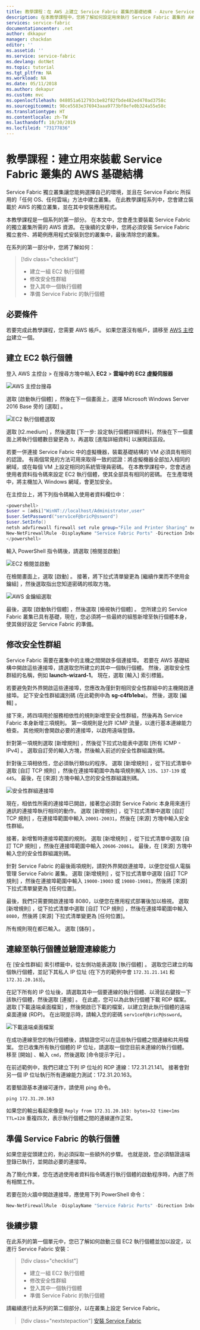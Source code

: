 ```yaml
---
title: 教學課程：在 AWS 上建立 Service Fabric 叢集的基礎結構 - Azure Service Fabric |Microsoft Docs
description: 在本教學課程中，您將了解如何設定用來執行 Service Fabric 叢集的 AWS 基礎結構。
services: service-fabric
documentationcenter: .net
author: dkkapur
manager: chackdan
editor: ''
ms.assetid: ''
ms.service: service-fabric
ms.devlang: dotNet
ms.topic: tutorial
ms.tgt_pltfrm: NA
ms.workload: NA
ms.date: 05/11/2018
ms.author: dekapur
ms.custom: mvc
ms.openlocfilehash: 048051a612793cbe82f82fbde482ed470ad3758c
ms.sourcegitcommit: 98ce5583e376943aaa9773bf8efe0b324a55e58c
ms.translationtype: HT
ms.contentlocale: zh-TW
ms.lasthandoff: 10/30/2019
ms.locfileid: "73177836"
---
```

# <a name="tutorial-create-aws-infrastructure-to-host-a-service-fabric-cluster"></a>教學課程：建立用來裝載 Service Fabric 叢集的 AWS 基礎結構

Service Fabric 獨立叢集讓您能夠選擇自己的環境，並且在 Service Fabric 所採用的「任何 OS、任何雲端」方法中建立叢集。 在此教學課程系列中，您會建立裝載於 AWS 的獨立叢集，並在其中安裝應用程式。

本教學課程是一個系列的第一部分。 在本文中，您會產生要裝載 Service Fabric 的獨立叢集所需的 AWS 資源。 在後續的文章中，您將必須安裝 Service Fabric 獨立套件、將範例應用程式安裝到您的叢集中，最後清除您的叢集。

在系列的第一部分中，您將了解如何：

> [!div class="checklist"]
> * 建立一組 EC2 執行個體
> * 修改安全性群組
> * 登入其中一個執行個體
> * 準備 Service Fabric 的執行個體

## <a name="prerequisites"></a>必要條件

若要完成此教學課程，您需要 AWS 帳戶。  如果您還沒有帳戶，請移至 [AWS 主控台](https://aws.amazon.com/)建立一個。

## <a name="create-ec2-instances"></a>建立 EC2 執行個體

登入 AWS 主控台 > 在搜尋方塊中輸入 **EC2** > **雲端中的 EC2 虛擬伺服器**

![AWS 主控台搜尋][aws-console]

選取 [啟動執行個體]  ，然後在下一個畫面上，選擇 Microsoft Windows Server 2016 Base 旁的 [選取]  。

![EC2 執行個體選取][aws-ec2instance]

選取 [t2.medium]  ，然後選取 [下一步:  設定執行個體詳細資料]，然後在下一個畫面上將執行個體數目變更為 `3`，再選取 [進階詳細資料]  以展開該區段。

若要一併連接 Service Fabric 中的虛擬機器，裝載基礎結構的 VM 必須具有相同的認證。  有兩個常見的方法可用來取得一致的認證：將虛擬機器全部加入相同的網域，或在每個 VM 上設定相同的系統管理員密碼。  在本教學課程中，您會透過使用者資料指令碼來設定 EC2 執行個體，使其全部具有相同的密碼。  在生產環境中，將主機加入 Windows 網域，會更加安全。

在主控台上，將下列指令碼輸入使用者資料欄位中：

```powershell
<powershell>
$user = [adsi]"WinNT://localhost/Administrator,user"
$user.SetPassword("serv1ceF@bricP@ssword")
$user.SetInfo()
netsh advfirewall firewall set rule group="File and Printer Sharing" new enable=Yes
New-NetFirewallRule -DisplayName "Service Fabric Ports" -Direction Inbound -Action Allow -RemoteAddress LocalSubnet -Protocol TCP -LocalPort 135, 137-139, 445
</powershell>
```

輸入 PowerShell 指令碼後，請選取 [檢閱並啟動] 

![EC2 檢閱並啟動][aws-ec2configure2]

在檢閱畫面上，選取 [啟動]  。  接著，將下拉式清單變更為 [繼續作業而不使用金鑰組]  ，然後選取指出您知道密碼的核取方塊。

![AWS 金鑰組選取][aws-keypair]

最後，選取 [啟動執行個體]  ，然後選取 [檢視執行個體]  。  您所建立的 Service Fabric 叢集已具有基礎，現在，您必須將一些最終的組態新增至執行個體本身，使其做好設定 Service Fabric 的準備。

## <a name="modify-the-security-group"></a>修改安全性群組

Service Fabric 需要在叢集中的主機之間開啟多個連接埠。 若要在 AWS 基礎結構中開啟這些連接埠，請選取您所建立的其中一個執行個體。 然後，選取安全性群組的名稱，例如 **launch-wizard-1**。 現在，選取 [輸入]  索引標籤。

若要避免對外界開啟這些連接埠，您應改為僅針對相同安全性群組中的主機開啟連接埠。 記下安全性群組識別碼 (在此範例中為 **sg-c4fb1eba**)。  然後，選取 [編輯]  。

接下來，將四項用於服務相依性的規則新增至安全性群組，然後再為 Service Fabric 本身新增三項規則。 第一項規則是允許 ICMP 流量，以進行基本連線能力檢查。 其他規則會開啟必要的連接埠，以啟用遠端登錄。

針對第一項規則選取 [新增規則]  ，然後從下拉式功能表中選取 [所有 ICMP - IPv4]  。 選取自訂旁的輸入方塊，然後輸入前述的安全性群組識別碼。

針對後三項相依性，您必須執行類似的程序。  選取 [新增規則]  ，從下拉式清單中選取 [自訂 TCP 規則]  ，然後在連接埠範圍中為每項規則輸入 `135`、`137-139` 或 `445`。 最後，在 [來源] 方塊中輸入您的安全性群組識別碼。

![安全性群組連接埠][aws-ec2securityports]

現在，相依性所需的連接埠已開啟，接著您必須對 Service Fabric 本身用來進行通訊的連接埠執行相同的動作。 選取 [新增規則]  ，從下拉式清單中選取 [自訂 TCP 規則]  ，在連接埠範圍中輸入 `20001-20031`，然後在 [來源] 方塊中輸入安全性群組。

接著，新增暫時連接埠範圍的規則。  選取 [新增規則]  ，從下拉式清單中選取 [自訂 TCP 規則]  ，然後在連接埠範圍中輸入 `20606-20861`。 最後，在 [來源] 方塊中輸入您的安全性群組識別碼。

針對 Service Fabric 的最後兩項規則，請對外界開啟連接埠，以便您從個人電腦管理 Service Fabric 叢集。 選取 [新增規則]  ，從下拉式清單中選取 [自訂 TCP 規則]  ，然後在連接埠範圍中輸入 `19000-19003` 或 `19080-19081`，然後將 [來源] 下拉式清單變更為 [任何位置]。

最後，我們只需要開啟連接埠 8080，以便您在應用程式部署後加以檢視。 選取 [新增規則]  ，從下拉式清單中選取 [自訂 TCP 規則]  ，然後在連接埠範圍中輸入 `8080`，然後將 [來源] 下拉式清單變更為 [任何位置]。

所有規則現在都已輸入。 選取 [儲存]  。

## <a name="connect-to-an-instance-and-validate-connectivity"></a>連線至執行個體並驗證連線能力

在 [安全性群組] 索引標籤中，從左側功能表選取 [執行個體]  。  選取您已建立的每個執行個體，並記下其私人 IP 位址 (在下方的範例中會 `172.31.21.141` 和 `172.31.20.163`)。

在記下所有的 IP 位址後，請選取其中一個要連線的執行個體、以滑鼠右鍵按一下該執行個體，然後選取 [連接]  。  在此處，您可以為此執行個體下載 RDP 檔案。  選取 [下載遠端桌面檔案]  ，然後開啟已下載的檔案，以建立對此執行個體的遠端桌面連線 (RDP)。  在出現提示時，請輸入您的密碼 `serv1ceF@bricP@ssword`。

![下載遠端桌面檔案][aws-rdp]

在成功連線至您的執行個體後，請驗證您可以在這些執行個體之間連線和共用檔案。  您已收集所有執行個體的 IP 位址，請選取一個您目前未連線的執行個體。 移至 [開始]  、輸入 `cmd`，然後選取 [命令提示字元]  。

在前述範例中，我們已建立下列 IP 位址的 RDP 連線：172.31.21.141。 接著會對另一個 IP 位址執行所有連線能力測試：172.31.20.163。

若要驗證基本連線可運作，請使用 ping 命令。

```
ping 172.31.20.163
```

如果您的輸出看起來像是 `Reply from 172.31.20.163: bytes=32 time<1ms TTL=128` 重複四次，表示執行個體之間的連線運作正常。  

## <a name="prep-instances-for-service-fabric"></a>準備 Service Fabric 的執行個體

如果您是從頭建立的，則必須採取一些額外的步驟。  也就是說，您必須驗證遠端登錄已執行，並開啟必要的連接埠。

為了簡化作業，您在透過使用者資料指令碼進行執行個體的啟動程序時，內嵌了所有相關工作。

若要在防火牆中開啟連接埠，應使用下列 PowerShell 命令：

```powershell
New-NetFirewallRule -DisplayName "Service Fabric Ports" -Direction Inbound -Action Allow -RemoteAddress LocalSubnet -Protocol TCP -LocalPort 135, 137-139
```

## <a name="next-steps"></a>後續步驟

在此系列的第一個單元中，您已了解如何啟動三個 EC2 執行個體並加以設定，以進行 Service Fabric 安裝：

> [!div class="checklist"]
> * 建立一組 EC2 執行個體
> * 修改安全性群組
> * 登入其中一個執行個體
> * 準備 Service Fabric 的執行個體

請繼續進行此系列的第二個部分，以在叢集上設定 Service Fabric。

> [!div class="nextstepaction"]
> [安裝 Service Fabric](service-fabric-tutorial-standalone-create-service-fabric-cluster.md)

<!-- IMAGES -->
[aws-console]: ./media/service-fabric-tutorial-standalone-cluster/aws-console.png
[aws-ec2instance]: ./media/service-fabric-tutorial-standalone-cluster/aws-ec2instance.png
[aws-ec2configure2]: ./media/service-fabric-tutorial-standalone-cluster/aws-ec2configure2.png
[aws-rdp]: ./media/service-fabric-tutorial-standalone-cluster/aws-rdp.png
[aws-ec2securityports]: ./media/service-fabric-tutorial-standalone-cluster/aws-ec2securityports.png
[aws-keypair]: ./media/service-fabric-tutorial-standalone-cluster/aws-keypair.png